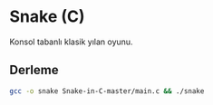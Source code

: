 # Snake (C)

Konsol tabanlı klasik yılan oyunu.

## Derleme
```bash
gcc -o snake Snake-in-C-master/main.c && ./snake
```
